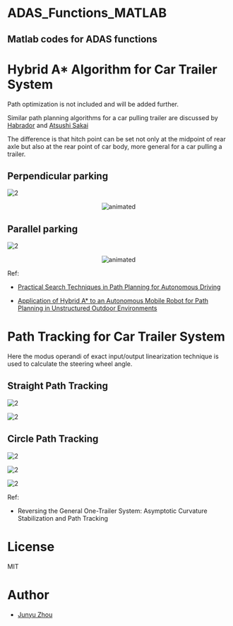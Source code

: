 # ADAS_Functions_MATLAB

## Matlab codes for ADAS functions

# Hybrid A* Algorithm for Car Trailer System

Path optimization is not included and will be added further.

Similar path planning algorithms for a car pulling trailer are discussed by [Habrador](https://blog.habrador.com/2015/11/explaining-hybrid-star-pathfinding.html) and [Atsushi Sakai](https://github.com/AtsushiSakai/HybridAStarTrailer)

The difference is that hitch point can be set not only at the midpoint of rear axle but also at the rear point of car body, more general for a car pulling a trailer.

## Perpendicular parking
![2](https://github.com/jingtian123qwe/ADAS_Functions_MATLAB/blob/master/Animation/PathPlanning/PerpendicularParkingTrailer.jpg)


<p align="center">
  <img src="https://github.com/jingtian123qwe/ADAS_Functions_MATLAB/blob/master/Animation/PathPlanning/PerpendicularParkingTrailer.gif" alt="animated" />
</p>

## Parallel parking
![2](https://github.com/jingtian123qwe/ADAS_Functions_MATLAB/blob/master/Animation/PathPlanning/ParallelParkingTrailer.jpg)


<p align="center">
  <img src="https://github.com/jingtian123qwe/ADAS_Functions_MATLAB/blob/master/Animation/PathPlanning/ParallelParkingTrailer.gif" alt="animated" />
</p>

Ref:
- [Practical Search Techniques in Path Planning for Autonomous Driving](http://ai.stanford.edu/~ddolgov/papers/dolgov_gpp_stair08.pdf)

- [Application of Hybrid A* to an Autonomous Mobile Robot for
Path Planning in Unstructured Outdoor Environments](https://pdfs.semanticscholar.org/6e00/16024b257040db590d2de352556f64f46787.pdf)


# Path Tracking for Car Trailer System

Here the modus operandi of exact input/output linearization technique is used to calculate the steering wheel angle.

## Straight Path Tracking
![2](https://github.com/jingtian123qwe/ADAS_Functions_MATLAB/blob/master/Animation/PathTracking/Demo_Straight.jpg)

![2](https://github.com/jingtian123qwe/ADAS_Functions_MATLAB/blob/master/Animation/PathTracking/Deviation_Straight.jpg)


## Circle Path Tracking
![2](https://github.com/jingtian123qwe/ADAS_Functions_MATLAB/blob/master/Animation/PathTracking/Demo_Circle.jpg)

![2](https://github.com/jingtian123qwe/ADAS_Functions_MATLAB/blob/master/Animation/PathTracking/Deviation_Circle.jpg)

![2](https://github.com/jingtian123qwe/ADAS_Functions_MATLAB/blob/master/Animation/PathTracking/CircleTracking.gif)

Ref:
- Reversing the General One-Trailer System: Asymptotic Curvature Stabilization and Path Tracking


# License 

MIT


# Author
- [Junyu Zhou](https://github.com/jingtian123qwe/)